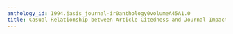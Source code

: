 ```yaml
---
anthology_id: 1994.jasis_journal-ir0anthology0volumeA45A1.0
title: Casual Relationship between Article Citedness and Journal Impact
---
```

